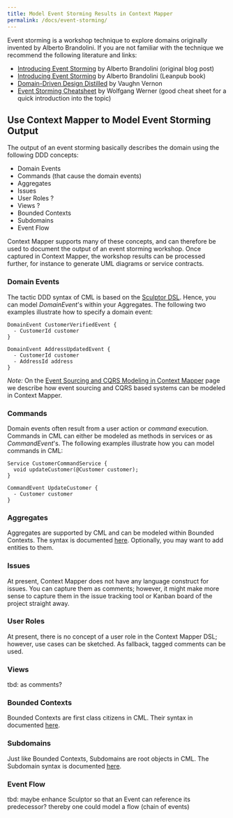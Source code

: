 ```yaml
---
title: Model Event Storming Results in Context Mapper
permalink: /docs/event-storming/
---
```


Event storming is a workshop technique to explore domains originally invented by Alberto Brandolini. If you are not familiar with the technique we recommend the following literature and links:

 * [Introducing Event Storming](https://ziobrando.blogspot.com/2013/11/introducing-event-storming.html) by Alberto Brandolini (original blog post)
 * [Introducing Event Storming](https://leanpub.com/introducing_eventstorming) by Alberto Brandolini (Leanpub book)
 * [Domain-Driven Design Distilled](https://www.amazon.com/Domain-Driven-Design-Distilled-Vaughn-Vernon/dp/0134434420) by Vaughn Vernon
 * [Event Storming Cheatsheet](https://github.com/wwerner/event-storming-cheatsheet) by Wolfgang Werner (good cheat sheet for a quick introduction into the topic)
 
## Use Context Mapper to Model Event Storming Output
The output of an event storming basically describes the domain using the following DDD concepts:

 * Domain Events
 * Commands (that cause the domain events)
 * Aggregates
 * Issues
 * User Roles ?
 * Views ?
 * Bounded Contexts
 * Subdomains
 * Event Flow

Context Mapper supports many of these concepts, and can therefore be used to document the output of an event storming workshop. Once captured in Context Mapper, the workshop results can be processed further, for instance to generate UML diagrams or service contracts.

### Domain Events
The tactic DDD syntax of CML is based on the [Sculptor DSL](http://sculptorgenerator.org/). Hence, you can model _DomainEvent_'s within your Aggregates.
The following two examples illustrate how to specify a domain event:

```text
DomainEvent CustomerVerifiedEvent {
  - CustomerId customer
}

DomainEvent AddressUpdatedEvent {
  - CustomerId customer  
  - AddressId address
}
```

*Note:* On the [Event Sourcing and CQRS Modeling in Context Mapper](/docs/event-sourcing-and-cqrs-modeling/) page we describe how event sourcing and CQRS based systems can be modeled in Context Mapper.

### Commands
Domain events often result from a user action or _command_ execution. Commands in CML can either be modeled as methods in services or as _CommandEvent_'s. The following examples illustrate how you can model commands in CML:

```text
Service CustomerCommandService {
  void updateCustomer(@Customer customer);
}

CommandEvent UpdateCustomer {
  - Customer customer
}
```

### Aggregates
Aggregates are supported by CML and can be modeled within Bounded Contexts. The syntax is documented [here](/docs/aggregate/). Optionally, you may want to add entities to them. 

<!-- TODO show example? rationale: some event storming material features entities rather than aggregates -->

### Issues
At present, Context Mapper does not have any language construct for issues. You can capture them as comments; however, it might make more sense to capture them in the issue tracking tool or Kanban board of the project straight away.

<!-- TODO show example: 
// TODO to be decided (tbd): which command causes this event to be emitted? 
-->

### User Roles
At present, there is no concept of a user role in the Context Mapper DSL; however, use cases can be sketched<!-- how? -->. As fallback, tagged comments can be used. <!-- but comments are not visible to the generators and the Freemarker templating, so of limited use? -->

### Views
tbd: as comments? <!-- how about a special `ViewAggregate` that exposes viewing services only (the R in CQRS)? -->

### Bounded Contexts
Bounded Contexts are first class citizens in CML. Their syntax in documented [here](/docs/bounded-context/).

### Subdomains
Just like Bounded Contexts, Subdomains are root objects in CML. The Subdomain syntax is documented [here](/docs/subdomain/).

### Event Flow
tbd: maybe enhance Sculptor so that an Event can reference its predecessor? thereby one could model a flow (chain of events) <!-- TODO tbd -->
